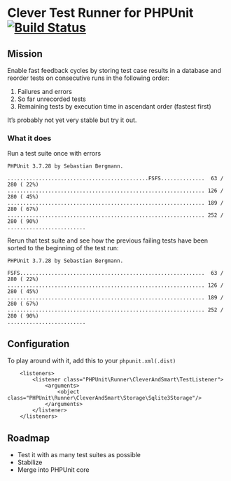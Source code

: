 # Clever Test Runner for PHPUnit [![Build Status](https://secure.travis-ci.org/lstrojny/phpunit-clever-and-smart.png)](http://travis-ci.org/lstrojny/phpunit-clever-and-smart)

## Mission
Enable fast feedback cycles by storing test case results in a database and reorder tests on consecutive runs in the
following order:
  1. Failures and errors
  2. So far unrecorded tests
  3. Remaining tests by execution time in ascendant order (fastest first)

It’s probably not yet very stable but try it out.

### What it does

Run a test suite once with errors

```
PHPUnit 3.7.28 by Sebastian Bergmann.

.............................................FSFS..............  63 / 280 ( 22%)
............................................................... 126 / 280 ( 45%)
............................................................... 189 / 280 ( 67%)
............................................................... 252 / 280 ( 90%)
.........................
```

Rerun that test suite and see how the previous failing tests have been sorted to the beginning of the test run:


```
PHPUnit 3.7.28 by Sebastian Bergmann.

FSFS...........................................................  63 / 280 ( 22%)
............................................................... 126 / 280 ( 45%)
............................................................... 189 / 280 ( 67%)
............................................................... 252 / 280 ( 90%)
.........................
```

## Configuration
To play around with it, add this to your `phpunit.xml(.dist)`
```
    <listeners>
        <listener class="PHPUnit\Runner\CleverAndSmart\TestListener">
            <arguments>
                <object class="PHPUnit\Runner\CleverAndSmart\Storage\Sqlite3Storage"/>
            </arguments>
        </listener>
    </listeners>
```

## Roadmap

 - Test it with as many test suites as possible
 - Stabilize
 - Merge into PHPUnit core

